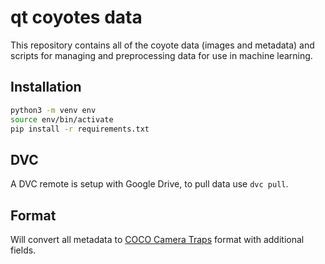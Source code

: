 # qt coyotes data

This repository contains all of the coyote data (images and metadata) and scripts for
managing and preprocessing data for use in machine learning.

## Installation

```bash
python3 -m venv env
source env/bin/activate
pip install -r requirements.txt
```

## DVC

A DVC remote is setup with Google Drive, to pull data use `dvc pull`.

## Format

Will convert all metadata to
[COCO Camera Traps](https://github.com/microsoft/CameraTraps/tree/main/data_management)
format with additional fields.
